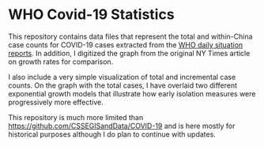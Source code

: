 # WHO Covid-19 Statistics

This repository contains data files that represent the total and within-China case counts for COVID-19 
cases extracted from the [WHO daily situation reports](https://www.who.int/emergencies/diseases/novel-coronavirus-2019/situation-reports). In addition, I digitized the graph from the original
NY Times article on growth rates for comparison.

I also include a very simple visualization of total and incremental case counts. On the graph with the total
cases, I have overlaid two different exponential growth models that illustrate how early isolation measures were
progressively more effective.

This repository is much more limited than https://github.com/CSSEGISandData/COVID-19 and is here mostly for 
historical purposes although I do plan to continue with updates.

